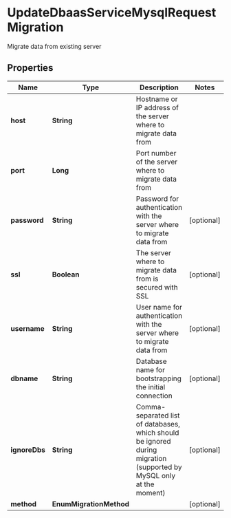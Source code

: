 

# UpdateDbaasServiceMysqlRequestMigration

Migrate data from existing server

## Properties

| Name | Type | Description | Notes |
|------------ | ------------- | ------------- | -------------|
|**host** | **String** | Hostname or IP address of the server where to migrate data from |  |
|**port** | **Long** | Port number of the server where to migrate data from |  |
|**password** | **String** | Password for authentication with the server where to migrate data from |  [optional] |
|**ssl** | **Boolean** | The server where to migrate data from is secured with SSL |  [optional] |
|**username** | **String** | User name for authentication with the server where to migrate data from |  [optional] |
|**dbname** | **String** | Database name for bootstrapping the initial connection |  [optional] |
|**ignoreDbs** | **String** | Comma-separated list of databases, which should be ignored during migration (supported by MySQL only at the moment) |  [optional] |
|**method** | **EnumMigrationMethod** |  |  [optional] |




